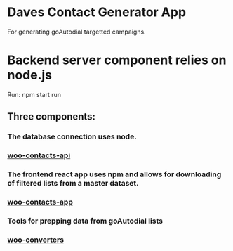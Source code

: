 # Daves Contact Generator App
For generating goAutodial targetted campaigns.

# Backend server component relies on node.js

Run:
    npm start run

## Three components:  

### The database connection uses node.  
### [woo-contacts-api](https://github.com/menached/woo-contacts-api)  
### The frontend react app uses npm and allows for downloading of filtered lists from a master dataset.  
### [woo-contacts-app](https://github.com/menached/woo-contacts-app)  
### Tools for prepping data from goAutodial lists  
### [woo-converters](https://github.com/menached/woo-converters)  
